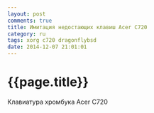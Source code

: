 ```yaml
---
layout: post
comments: true
title: Имитация недостающих клавиш Acer C720
category: ru
tags: xorg c720 dragonflybsd
date: 2014-12-07 21:01:01
---
```


{{page.title}}
=============================

Клавиатура хромбука Acer C720 
